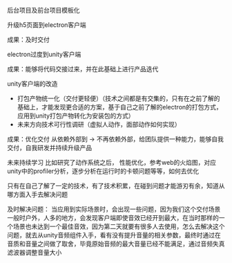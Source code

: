 后台项目及前台项目模板化

升级h5页面到electron客户端

成果：及时交付

electron过度到unity客户端

成果：能够将代码交接过来，并在此基础上进行产品迭代

unity客户端的改造
- 打包产物统一化（交付更轻便）（技术之间都是有交集的，只有在之前了解的基础上，才能发现更合适的方案，基于自己之前了解的electron的打包方式，应用到unity打包产物转化为安装包的方式）
- 未来方向技术可行性调研（虚拟人动作，面部动作如何实现）

成果：优化交付 从依赖外部到 -> 不再依赖外部，给团队提供一种能力，能够自我交付，自我研发并持续升级产品


未来持续学习
比如研究了动作系统之后，
性能优化，参考web的火焰图，对应unity中的profiler分析，逐步分析在运行时的卡顿问题等等，如何去优化

只有在自己了解了一定的技术，有了技术积累，在碰到问题才能游刃有余，知道从哪方面入手去解决问题

及时解决问题： 当应用到实际场景时，会出现一些问题，因为我们这个交付场景一般时户外，人多的地方，会发现客户端即使音效已经开到最大，在当时那样的一个场景也未达到一个最佳音效，因为第二天就要有很多人去使用，怎么去解决这个问题，就去从unity音频组件入手，看有没有提升音量的相关参数，最终时通过在音质和音量之间做了取舍，毕竟原始音频的最大音量已经不能满足，通过音频失真滤波器调整音量大小
